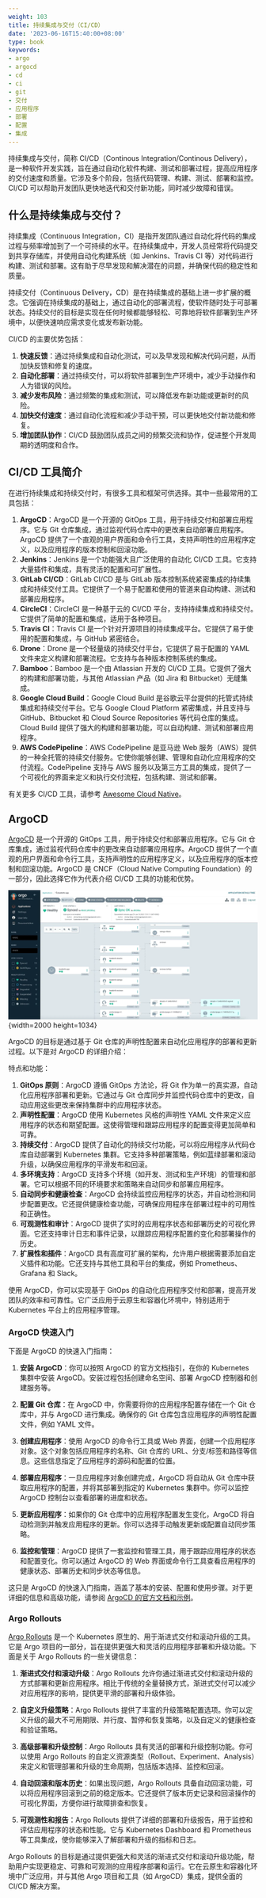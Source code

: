 ```yaml
---
weight: 103
title: 持续集成与交付（CI/CD）
date: '2023-06-16T15:40:00+08:00'
type: book
keywords:
- argo
- argocd
- cd
- ci
- git
- 交付
- 应用程序
- 部署
- 配置
- 集成
---
```



持续集成与交付，简称 CI/CD（Continous Integration/Continous Delivery），是一种软件开发实践，旨在通过自动化软件构建、测试和部署过程，提高应用程序的交付速度和质量。它涉及多个阶段，包括代码管理、构建、测试、部署和监控。CI/CD 可以帮助开发团队更快地迭代和交付新功能，同时减少故障和错误。

## 什么是持续集成与交付？

持续集成（Continuous Integration，CI）是指开发团队通过自动化将代码的集成过程与频率增加到了一个可持续的水平。在持续集成中，开发人员经常将代码提交到共享存储库，并使用自动化构建系统（如 Jenkins、Travis CI 等）对代码进行构建、测试和部署。这有助于尽早发现和解决潜在的问题，并确保代码的稳定性和质量。

持续交付（Continuous Delivery，CD）是在持续集成的基础上进一步扩展的概念。它强调在持续集成的基础上，通过自动化的部署流程，使软件随时处于可部署状态。持续交付的目标是实现在任何时候都能够轻松、可靠地将软件部署到生产环境中，以便快速响应需求变化或发布新功能。

CI/CD 的主要优势包括：

1. **快速反馈**：通过持续集成和自动化测试，可以及早发现和解决代码问题，从而加快反馈和修复的速度。
2. **自动化部署**：通过持续交付，可以将软件部署到生产环境中，减少手动操作和人为错误的风险。
3. **减少发布风险**：通过频繁的集成和测试，可以降低发布新功能或更新时的风险。
4. **加快交付速度**：通过自动化流程和减少手动干预，可以更快地交付新功能和修复。
5. **增加团队协作**：CI/CD 鼓励团队成员之间的频繁交流和协作，促进整个开发周期的透明度和合作。

## CI/CD 工具简介

在进行持续集成和持续交付时，有很多工具和框架可供选择。其中一些最常用的工具包括：

1. **ArgoCD**：ArgoCD 是一个开源的 GitOps 工具，用于持续交付和部署应用程序。它与 Git 仓库集成，通过监视代码仓库中的更改来自动部署应用程序。ArgoCD 提供了一个直观的用户界面和命令行工具，支持声明性的应用程序定义，以及应用程序的版本控制和回滚功能。
2. **Jenkins**：Jenkins 是一个功能强大且广泛使用的自动化 CI/CD 工具。它支持大量插件和集成，具有灵活的配置和可扩展性。
3. **GitLab CI/CD**：GitLab CI/CD 是与 GitLab 版本控制系统紧密集成的持续集成和持续交付工具。它提供了一个易于配置和使用的管道来自动构建、测试和部署应用程序。
4. **CircleCI**：CircleCI 是一种基于云的 CI/CD 平台，支持持续集成和持续交付。它提供了简单的配置和集成，适用于各种项目。
5. **Travis CI**：Travis CI 是一个针对开源项目的持续集成平台。它提供了易于使用的配置和集成，与 GitHub 紧密结合。
6. **Drone**：Drone 是一个轻量级的持续交付平台，它提供了易于配置的 YAML 文件来定义构建和部署流程。它支持与各种版本控制系统的集成。
7. **Bamboo**：Bamboo 是一个由 Atlassian 开发的 CI/CD 工具。它提供了强大的构建和部署功能，与其他 Atlassian 产品（如 Jira 和 Bitbucket）无缝集成。
8. **Google Cloud Build**：Google Cloud Build 是谷歌云平台提供的托管式持续集成和持续交付平台。它与 Google Cloud Platform 紧密集成，并且支持与 GitHub、Bitbucket 和 Cloud Source Repositories 等代码仓库的集成。Cloud Build 提供了强大的构建和部署功能，可以自动构建、测试和部署应用程序。
9. **AWS CodePipeline**：AWS CodePipeline 是亚马逊 Web 服务（AWS）提供的一种全托管的持续交付服务。它使你能够创建、管理和自动化应用程序的交付流程。CodePipeline 支持与 AWS 服务以及第三方工具的集成，提供了一个可视化的界面来定义和执行交付流程，包括构建、测试和部署。

有关更多 CI/CD 工具，请参考 [Awesome Cloud Native](https://jimmysong.io/awesome-cloud-native/#application-delivery)。

## ArgoCD

[ArgoCD](https://argo-cd.readthedocs.io/en/stable/) 是一个开源的 GitOps 工具，用于持续交付和部署应用程序。它与 Git 仓库集成，通过监视代码仓库中的更改来自动部署应用程序。ArgoCD 提供了一个直观的用户界面和命令行工具，支持声明性的应用程序定义，以及应用程序的版本控制和回滚功能。ArgoCD 是 CNCF（Cloud Native Computing Foundation）的一部分，因此选择它作为代表介绍 CI/CD 工具的功能和优势。

![](argocd-ui.webp)
{width=2000 height=1034}

ArgoCD 的目标是通过基于 Git 仓库的声明性配置来自动化应用程序的部署和更新过程。以下是对 ArgoCD 的详细介绍：

特点和功能：

1. **GitOps 原则**：ArgoCD 遵循 GitOps 方法论，将 Git 作为单一的真实源，自动化应用程序部署和更新。它通过与 Git 仓库同步并监控代码仓库中的更改，自动应用这些更改来保持集群中的应用程序状态。
2. **声明性配置**：ArgoCD 使用 Kubernetes 风格的声明性 YAML 文件来定义应用程序的状态和期望配置。这使得管理和跟踪应用程序的配置变得更加简单和可靠。
3. **持续交付**：ArgoCD 提供了自动化的持续交付功能，可以将应用程序从代码仓库自动部署到 Kubernetes 集群。它支持多种部署策略，例如蓝绿部署和滚动升级，以确保应用程序的平滑发布和回滚。
4. **多环境支持**：ArgoCD 支持多个环境（如开发、测试和生产环境）的管理和部署。它可以根据不同的环境要求和策略来自动同步和部署应用程序。
5. **自动同步和健康检查**：ArgoCD 会持续监控应用程序的状态，并自动检测和同步配置更改。它还提供健康检查功能，可确保应用程序在部署过程中的可用性和正确性。
6. **可观测性和审计**：ArgoCD 提供了实时的应用程序状态和部署历史的可视化界面。它还支持审计日志和事件记录，以跟踪应用程序配置的变化和部署操作的历史。
7. **扩展性和插件**：ArgoCD 具有高度可扩展的架构，允许用户根据需要添加自定义插件和功能。它还支持与其他工具和平台的集成，例如 Prometheus、Grafana 和 Slack。

使用 ArgoCD，你可以实现基于 GitOps 的自动化应用程序交付和部署，提高开发团队的效率和可靠性。它广泛应用于云原生和容器化环境中，特别适用于 Kubernetes 平台上的应用程序管理。

### ArgoCD 快速入门

下面是 ArgoCD 的快速入门指南：

1. **安装 ArgoCD**：你可以按照 ArgoCD 的官方文档指引，在你的 Kubernetes 集群中安装 ArgoCD。安装过程包括创建命名空间、部署 ArgoCD 控制器和创建服务等。

2. **配置 Git 仓库**：在 ArgoCD 中，你需要将你的应用程序配置存储在一个 Git 仓库中，并与 ArgoCD 进行集成。确保你的 Git 仓库包含应用程序的声明性配置文件，例如 YAML 文件。

3. **创建应用程序**：使用 ArgoCD 的命令行工具或 Web 界面，创建一个应用程序对象。这个对象包括应用程序的名称、Git 仓库的 URL、分支/标签和路径等信息。这些信息指定了应用程序的源码和配置的位置。

4. **部署应用程序**：一旦应用程序对象创建完成，ArgoCD 将自动从 Git 仓库中获取应用程序的配置，并将其部署到指定的 Kubernetes 集群中。你可以监控 ArgoCD 控制台以查看部署的进度和状态。

5. **更新应用程序**：如果你的 Git 仓库中的应用程序配置发生变化，ArgoCD 将自动检测到并触发应用程序的更新。你可以选择手动触发更新或配置自动同步策略。

6. **监控和管理**：ArgoCD 提供了一套监控和管理工具，用于跟踪应用程序的状态和配置变化。你可以通过 ArgoCD 的 Web 界面或命令行工具查看应用程序的健康状态、部署历史和同步状态等信息。

这只是 ArgoCD 的快速入门指南，涵盖了基本的安装、配置和使用步骤。对于更详细的信息和高级功能，请参阅 [ArgoCD 的官方文档和示例](https://argo-cd.readthedocs.io/en/stable/)。

### Argo Rollouts

[Argo Rollouts](https://argoproj.github.io/rollouts/) 是一个 Kubernetes 原生的、用于渐进式交付和滚动升级的工具。它是 Argo 项目的一部分，旨在提供更强大和灵活的应用程序部署和升级功能。下面是关于 Argo Rollouts 的一些关键信息：

1. **渐进式交付和滚动升级**：Argo Rollouts 允许你通过渐进式交付和滚动升级的方式部署和更新应用程序。相比于传统的全量替换方式，渐进式交付可以减少对应用程序的影响，提供更平滑的部署和升级体验。

2. **自定义升级策略**：Argo Rollouts 提供了丰富的升级策略配置选项。你可以定义升级的最大不可用期限、并行度、暂停和恢复策略，以及自定义的健康检查和验证策略。

3. **高级部署和升级控制**：Argo Rollouts 具有灵活的部署和升级控制功能。你可以使用 Argo Rollouts 的自定义资源类型（Rollout、Experiment、Analysis）来定义和管理部署和升级的生命周期，包括版本选择、监控和回滚。

4. **自动回滚和版本历史**：如果出现问题，Argo Rollouts 具备自动回滚功能，可以将应用程序回滚到之前的稳定版本。它还提供了版本历史记录和回滚操作的可视化界面，方便你进行故障排查和恢复。

5. **可观测性和报告**：Argo Rollouts 提供了详细的部署和升级报告，用于监控和评估应用程序的状态和性能。它与 Kubernetes Dashboard 和 Prometheus 等工具集成，使你能够深入了解部署和升级的指标和日志。

Argo Rollouts 的目标是通过提供更强大和灵活的渐进式交付和滚动升级功能，帮助用户实现更稳定、可靠和可观测的应用程序部署和运行。它在云原生和容器化环境中广泛应用，并与其他 Argo 项目和工具（如 ArgoCD）集成，提供全面的 CI/CD 解决方案。
